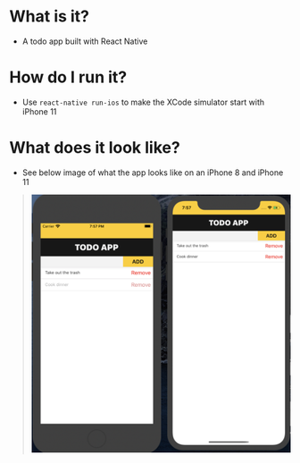 # What is it?

- A todo app built with React Native

# How do I run it?

- Use `react-native run-ios` to make the XCode simulator start with iPhone 11

# What does it look like?

- See below image of what the app looks like on an iPhone 8 and iPhone 11

> ![javascript dark](/screenshots/todo_app.png)
